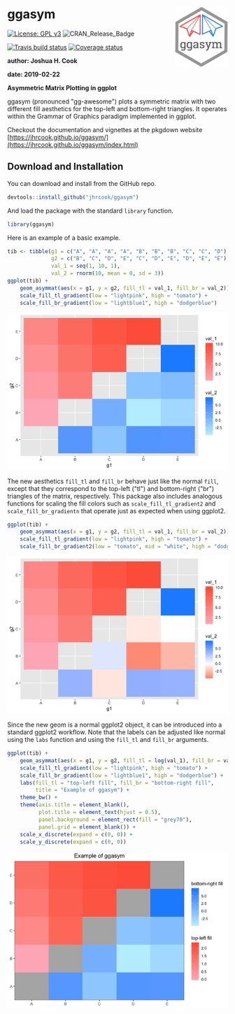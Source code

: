 
ggasym <img src="man/figures/logo.png" align="right" alt="" width="120" />
==========================================================================

[![License: GPL v3](https://img.shields.io/badge/License-GPLv3-blue.svg)](https://www.gnu.org/licenses/gpl-3.0) ![CRAN\_Release\_Badge](http://www.r-pkg.org/badges/version/ggasym)

[![Travis build status](https://travis-ci.org/jhrcook/ggasym.svg?branch=master)](https://travis-ci.org/jhrcook/ggasym) [![Coverage status](https://codecov.io/gh/jhrcook/ggasym/branch/master/graph/badge.svg)](https://codecov.io/github/jhrcook/ggasym?branch=master)

**author: Joshua H. Cook**

**date: 2019-02-22**

**Asymmetric Matrix Plotting in ggplot**

ggasym (pronounced "gg-awesome") plots a symmetric matrix with two different fill aesthetics for the top-left and bottom-right triangles. It operates within the Grammar of Graphics paradigm implemented in ggplot.

Checkout the documentation and vignettes at the pkgdown website [https://jhrcook.github.io/ggasym/](https://jhrcook.github.io/ggasym/index.html)

Download and Installation
-------------------------

You can download and install from the GitHub repo.

``` r
devtools::install_github("jhrcook/ggasym")
```

And load the package with the standard `library` function.

``` r
library(ggasym)
```

Here is an example of a basic example.

``` r
tib <- tibble(g1 = c("A", "A", "A", "A", "B", "B", "B", "C", "C", "D"),
              g2 = c("B", "C", "D", "E", "C", "D", "E", "D", "E", "E"),
              val_1 = seq(1, 10, 1),
              val_2 = rnorm(10, mean = 0, sd = 3))
ggplot(tib) +
    geom_asymmat(aes(x = g1, y = g2, fill_tl = val_1, fill_br = val_2)) +
    scale_fill_tl_gradient(low = "lightpink", high = "tomato") +
    scale_fill_br_gradient(low = "lightblue1", high = "dodgerblue")
```

![](README_files/figure-markdown_github/unnamed-chunk-3-1.png)

The new aesthetics `fill_tl` and `fill_br` behave just like the normal `fill`, except that they correspond to the top-left ("tl") and bottom-right ("br") triangles of the matrix, respectively. This package also includes analogous functions for scaling the fill colors such as `scale_fill_tl_gradient2` and `scale_fill_br_gradientn` that operate just as expected when using ggplot2.

``` r
ggplot(tib) +
    geom_asymmat(aes(x = g1, y = g2, fill_tl = val_1, fill_br = val_2)) +
    scale_fill_tl_gradient(low = "lightpink", high = "tomato") +
    scale_fill_br_gradient2(low = "tomato", mid = "white", high = "dodgerblue")
```

![](README_files/figure-markdown_github/unnamed-chunk-4-1.png)

Since the new geom is a normal ggplot2 object, it can be introduced into a standard ggplot2 workflow. Note that the labels can be adjusted like normal using the `labs` function and using the `fill_tl` and `fill_br` arguments.

``` r
ggplot(tib) +
    geom_asymmat(aes(x = g1, y = g2, fill_tl = log(val_1), fill_br = val_2)) +
    scale_fill_tl_gradient(low = "lightpink", high = "tomato") +
    scale_fill_br_gradient(low = "lightblue1", high = "dodgerblue") +
    labs(fill_tl = "top-left fill", fill_br = "bottom-right fill",
         title = "Example of ggasym") +
    theme_bw() +
    theme(axis.title = element_blank(),
          plot.title = element_text(hjust = 0.5),
          panel.background = element_rect(fill = "grey70"),
          panel.grid = element_blank()) +
    scale_x_discrete(expand = c(0, 0)) +
    scale_y_discrete(expand = c(0, 0))
```

![](README_files/figure-markdown_github/unnamed-chunk-5-1.png)
